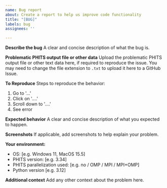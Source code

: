 ```yaml
---
name: Bug report
about: Create a report to help us improve code functionality
title: "[BUG]"
labels: bug
assignees: ''

---
```


**Describe the bug**
A clear and concise description of what the bug is.

**Problematic PHITS output file or other data**
Upload the problematic PHITS output file or other text data here, if required to reproduce the issue. You may need to change the file extension to `.txt` to upload it here to a GitHub Issue.

**To Reproduce**
Steps to reproduce the behavior:
1. Go to '...'
2. Click on '....'
3. Scroll down to '....'
4. See error

**Expected behavior**
A clear and concise description of what you expected to happen.

**Screenshots**
If applicable, add screenshots to help explain your problem.

**Your environment:**
 - OS: [e.g. Windows 11, MacOS 15.5]
 - PHITS version: [e.g. 3.34]
 - PHITS parallelization used: [e.g. no / OMP / MPI / MPI+OMP]
 - Python version [e.g. 3.12]

**Additional context**
Add any other context about the problem here.
